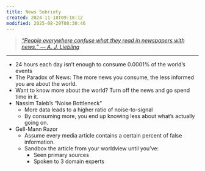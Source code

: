 ```yaml
---
title: News Sobriety
created: 2024-11-18T09:18:12
modified: 2025-08-29T08:30:46
---
```


> _[“People everywhere confuse what they read in newspapers with news.” — A. J. Liebling](https://www.goodreads.com/quotes/77035-people-everywhere-confuse-what-they-read-in-newspapers-with-news)_

---

* 24 hours each day isn’t enough to consume 0.0001% of the world’s events
* The Paradox of News: The more news you consume, the less informed you are about the world.
* Want to know more about the world? Turn off the news and go spend time in it.
* Nassim Taleb’s “Noise Bottleneck”
	* More data leads to a higher ratio of noise-to-signal
	* By consuming more, you end up knowing less about what’s actually going on.
* Gell-Mann Razor
	* Assume every media article contains a certain percent of false information.
	* Sandbox the article from your worldview until you’ve:
		* Seen primary sources
		* Spoken to 3 domain experts
